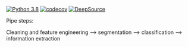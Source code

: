 [![Python 3.8](https://img.shields.io/badge/python-3.8-blue.svg)](https://www.python.org/downloads/release/python-380/)
[![codecov](https://codecov.io/gh/THEOLEX-IO/theolex_web_backend/branch/master/graph/badge.svg?token=A5MRRK38FR)](https://codecov.io/gh/THEOLEX-IO/theolex_web_backend)
[![DeepSource](https://deepsource.io/gh/THEOLEX-IO/theolex_web_backend.svg/?label=active+issues&show_trend=true&token=HuaxoYkLY09Lrv_0GnVSVLqJ)](https://deepsource.io/gh/THEOLEX-IO/theolex_web_backend/?ref=repository-badge)


Pipe steps:  

Cleaning and feature engineering --> segmentation --> classification --> information extraction
